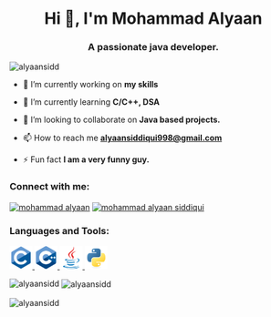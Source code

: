 <h1 align="center">Hi 👋, I'm Mohammad Alyaan</h1>
<h3 align="center">A passionate java developer.</h3>

<p align="left"> <img src="https://komarev.com/ghpvc/?username=alyaansidd&label=Profile%20views&color=0e75b6&style=flat" alt="alyaansidd" /> </p>

- 🔭 I’m currently working on **my skills**

- 🌱 I’m currently learning **C/C++, DSA**

- 👯 I’m looking to collaborate on **Java based projects.**

- 📫 How to reach me **alyaansiddiqui998@gmail.com**

- ⚡ Fun fact **I am a very funny guy.**

<h3 align="left">Connect with me:</h3>
<p align="left">
<a href="https://linkedin.com/in/mohammad alyaan" target="blank"><img align="center" src="https://raw.githubusercontent.com/rahuldkjain/github-profile-readme-generator/master/src/images/icons/Social/linked-in-alt.svg" alt="mohammad alyaan" height="30" width="40" /></a>
<a href="https://fb.com/mohammad alyaan siddiqui" target="blank"><img align="center" src="https://raw.githubusercontent.com/rahuldkjain/github-profile-readme-generator/master/src/images/icons/Social/facebook.svg" alt="mohammad alyaan siddiqui" height="30" width="40" /></a>
</p>

<h3 align="left">Languages and Tools:</h3>
<p align="left"> <a href="https://www.cprogramming.com/" target="_blank" rel="noreferrer"> <img src="https://raw.githubusercontent.com/devicons/devicon/master/icons/c/c-original.svg" alt="c" width="40" height="40"/> </a> <a href="https://www.w3schools.com/cpp/" target="_blank" rel="noreferrer"> <img src="https://raw.githubusercontent.com/devicons/devicon/master/icons/cplusplus/cplusplus-original.svg" alt="cplusplus" width="40" height="40"/> </a> <a href="https://www.java.com" target="_blank" rel="noreferrer"> <img src="https://raw.githubusercontent.com/devicons/devicon/master/icons/java/java-original.svg" alt="java" width="40" height="40"/> </a> <a href="https://www.python.org" target="_blank" rel="noreferrer"> <img src="https://raw.githubusercontent.com/devicons/devicon/master/icons/python/python-original.svg" alt="python" width="40" height="40"/> </a> </p>

<p><img align="left" src="https://github-readme-stats.vercel.app/api/top-langs?username=alyaansidd&show_icons=true&locale=en&layout=compact" alt="alyaansidd" /></p>

<p>&nbsp;<img align="center" src="https://github-readme-stats.vercel.app/api?username=alyaansidd&show_icons=true&locale=en" alt="alyaansidd" /></p>

<p><img align="center" src="https://github-readme-streak-stats.herokuapp.com/?user=alyaansidd&" alt="alyaansidd" /></p>
